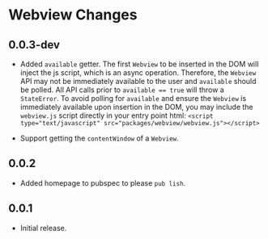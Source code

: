 # Webview Changes

## 0.0.3-dev

- Added `available` getter.  The first `Webview` to be inserted in the DOM will
inject the js script, which is an async operation.  Therefore, the `Webview` API
may not be immediately available to the user and `available` should be polled.
All API calls prior to `available == true` will throw a `StateError`.  To avoid
polling for `available` and ensure the `Webview` is immediately available upon
insertion in the DOM, you may include the `webview.js` script directly in your
entry point html:
`<script type="text/javascript" src="packages/webview/webview.js"></script>`

- Support getting the `contentWindow` of a `Webview`.

## 0.0.2

- Added homepage to pubspec to please `pub lish`.

## 0.0.1

- Initial release.
